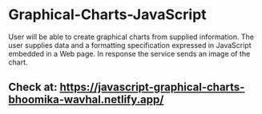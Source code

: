 # Graphical-Charts-JavaScript
User will be able to create graphical charts from supplied information. The user supplies data and a formatting specification expressed in JavaScript embedded in a Web page. In response the service sends an image of the chart.


## Check at: https://javascript-graphical-charts-bhoomika-wavhal.netlify.app/
